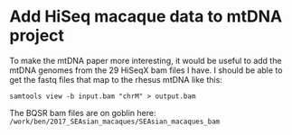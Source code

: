 # Add HiSeq macaque data to mtDNA project

To make the mtDNA paper more interesting, it would be useful to add the mtDNA genomes from the 29 HiSeqX bam files I have.  I should be able to get the fastq files that map to the rhesus mtDNA like this: 
```
samtools view -b input.bam "chrM" > output.bam
```

The BQSR bam files are on goblin here: `/work/ben/2017_SEAsian_macaques/SEAsian_macaques_bam`
